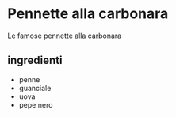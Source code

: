 # Pennette alla carbonara

Le famose pennette alla carbonara

## ingredienti

* penne
* guanciale
* uova
* pepe nero

